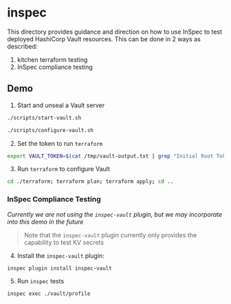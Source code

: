 # inspec

This directory provides guidance and direction on how to use InSpec to test
deployed HashiCorp Vault resources. This can be done in 2 ways as described:

1. kitchen terraform testing
2. InSpec compliance testing

## Demo

1. Start and unseal a Vault server

  ```bash
  ./scripts/start-vault.sh
  ```

  ```bash
  ./scripts/configure-vault.sh
  ```

2. Set the token to run `terraform`

  ```bash
  export VAULT_TOKEN=$(cat /tmp/vault-output.txt | grep "Initial Root Token:" | sed -e "s/Initial Root Token: //g")
  ```

3. Run `terraform` to configure Vault

  ```bash
  cd ./terraform; terraform plan; terraform apply; cd ..
  ```

### InSpec Compliance Testing

_Currently we are not using the `inspec-vault` plugin, but we may incorporate into this demo in the future_

> Note that the `inspec-vault` plugin currently only provides the capability to test KV secrets

4. Install the `inspec-vault` plugin:

```bash
inspec plugin install inspec-vault
```

5. Run `inspec` tests

  ```bash
  inspec exec ./vault/profile
  ```
